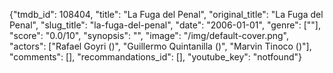 {"tmdb_id": 108404, "title": "La Fuga del Penal", "original_title": "La Fuga del Penal", "slug_title": "la-fuga-del-penal", "date": "2006-01-01", "genre": [""], "score": "0.0/10", "synopsis": "", "image": "/img/default-cover.png", "actors": ["Rafael Goyri ()", "Guillermo Quintanilla ()", "Marvin Tinoco ()"], "comments": [], "recommandations_id": [], "youtube_key": "notfound"}